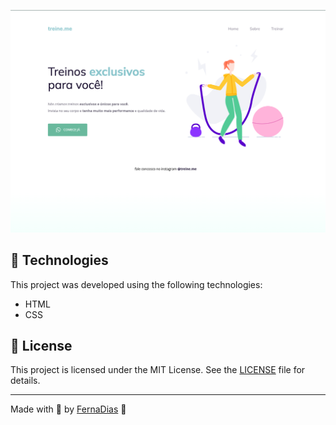 <p align="center">
  <img alt="preview-treine.me" src=".github/preview.png">
</p>

## 🧪 Technologies

This project was developed using the following technologies:

- HTML
- CSS

## 📝 License

This project is licensed under the MIT License. See the [LICENSE](LICENSE) file for details.

---

Made with 💜 by [FernaDias](https://fernandadias.vercel.app/) 👋